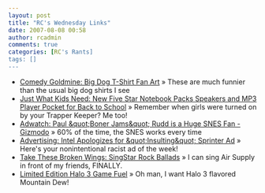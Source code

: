 ```yaml
---
layout: post
title: "RC's Wednesday Links"
date: 2007-08-08 00:58
author: rcadmin
comments: true
categories: [RC's Rants]
tags: []
---
```

<ul>
<li><a href="http://www.somethingawful.com/d/comedy-goldmine/big-dogs-shirts.php" title="Comedy Goldmine: Big Dog T-Shirt Fan Art">Comedy Goldmine: Big Dog T-Shirt Fan Art</a> &raquo; These are much funnier than the usual big dog shirts I see</li>
<li><a href="http://feeds.gawker.com/~r/gizmodo/full/~3/141176239/new-five-star-notebook-packs-speakers-and-mp3-player-pocket-for-back-to-school-286242.php" title="Just What Kids Need: New Five Star Notebook Packs Speakers and MP3 Player Pocket for Back to School">Just What Kids Need: New Five Star Notebook Packs Speakers and MP3 Player Pocket for Back to School</a> &raquo; Remember when girls were turned on by your Trapper Keeper? Me too!</li>
<li><a href="http://gizmodo.com/gadgets/ads/adwatch-paul-rudd-is-a-huge-snes-fan-285897.php" title="Adwatch: Paul &amp;quot;Boner Jams&amp;quot; Rudd is a Huge SNES Fan - Gizmodo">Adwatch: Paul &amp;quot;Boner Jams&amp;quot; Rudd is a Huge SNES Fan - Gizmodo</a> &raquo; 60% of the time, the SNES works every time</li>
<li><a href="http://feeds.gawker.com/~r/gizmodo/full/~3/139996199/intel-apologizes-for-insulting-sprinter-ad-285278.php" title="Advertising: Intel Apologizes for &amp;quot;Insulting&amp;quot; Sprinter Ad">Advertising: Intel Apologizes for &amp;quot;Insulting&amp;quot; Sprinter Ad</a> &raquo; Here's your nonintentional racist ad of the week!</li>
<li><a href="http://feeds.gawker.com/~r/kotaku/full/~3/139942452/singstar-rock-ballads-285142.php" title="Take These Broken Wings: SingStar Rock Ballads">Take These Broken Wings: SingStar Rock Ballads</a> &raquo; I can sing Air Supply in front of my friends, FINALLY.</li>
<li><a href="http://kotaku.com/gaming/hands-on/limited-edition-halo-3-game-fuel-284498.php" title="Limited Edition Halo 3 Game Fuel">Limited Edition Halo 3 Game Fuel</a> &raquo; Oh man, I want Halo 3 flavored Mountain Dew!</li>
</ul>

